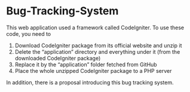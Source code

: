 # Bug-Tracking-System
This web application used a framework called CodeIgniter. To use these code, you need to 
1.	Download CodeIgniter package from its official website and unzip it
2.	Delete the “application” directory and everything under it (from the downloaded CodeIgniter package)
3.	Replace it by the “application” folder fetched from GitHub
4.	Place the whole unzipped CodeIgniter package to a PHP server

In addition, there is a proposal introducing this bug tracking system.
